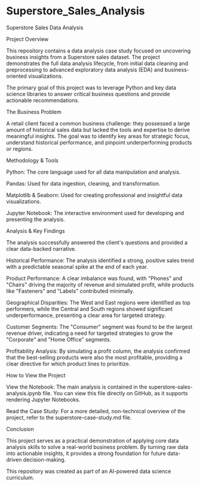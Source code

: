 # Superstore_Sales_Analysis
Superstore Sales Data Analysis

Project Overview

This repository contains a data analysis case study focused on uncovering business insights from a Superstore sales dataset. The project demonstrates the full data analysis lifecycle, from initial data cleaning and preprocessing to advanced exploratory data analysis (EDA) and business-oriented visualizations.

The primary goal of this project was to leverage Python and key data science libraries to answer critical business questions and provide actionable recommendations.

The Business Problem

A retail client faced a common business challenge: they possessed a large amount of historical sales data but lacked the tools and expertise to derive meaningful insights. The goal was to identify key areas for strategic focus, understand historical performance, and pinpoint underperforming products or regions.

Methodology & Tools

Python: The core language used for all data manipulation and analysis.

Pandas: Used for data ingestion, cleaning, and transformation.

Matplotlib & Seaborn: Used for creating professional and insightful data visualizations.

Jupyter Notebook: The interactive environment used for developing and presenting the analysis.

Analysis & Key Findings

The analysis successfully answered the client's questions and provided a clear data-backed narrative.

Historical Performance: The analysis identified a strong, positive sales trend with a predictable seasonal spike at the end of each year.

Product Performance: A clear imbalance was found, with "Phones" and "Chairs" driving the majority of revenue and simulated profit, while products like "Fasteners" and "Labels" contributed minimally.

Geographical Disparities: The West and East regions were identified as top performers, while the Central and South regions showed significant underperformance, presenting a clear area for targeted strategy.

Customer Segments: The "Consumer" segment was found to be the largest revenue driver, indicating a need for targeted strategies to grow the "Corporate" and "Home Office" segments.

Profitability Analysis: By simulating a profit column, the analysis confirmed that the best-selling products were also the most profitable, providing a clear directive for which product lines to prioritize.

How to View the Project

View the Notebook: The main analysis is contained in the superstore-sales-analysis.ipynb file. You can view this file directly on GitHub, as it supports rendering Jupyter Notebooks.

Read the Case Study: For a more detailed, non-technical overview of the project, refer to the superstore-case-study.md file.

Conclusion

This project serves as a practical demonstration of applying core data analysis skills to solve a real-world business problem. By turning raw data into actionable insights, it provides a strong foundation for future data-driven decision-making.

This repository was created as part of an AI-powered data science curriculum.
